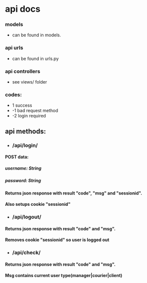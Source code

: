 # api docs

### models 
 - can be found in models.

### api urls
 - can be found in urls.py

### api controllers
 - see views/ folder

### codes:
 * 1 success
 * -1 bad request method
 * -2 login required

## api methods:

* ### /api/login/ 
#### POST data: 
##### username: String 
##### password: String
#### Returns json response with result "code", "msg" and "sessionid".
#### Also setups cookie "sessionid"

* ### /api/logout/ 
#### Returns json response with result "code" and "msg".
#### Removes cookie "sessionid" so user is logged out

* ### /api/check/
#### Returns json response with result "code" and "msg".
#### Msg contains current user type(manager|courier|client)
